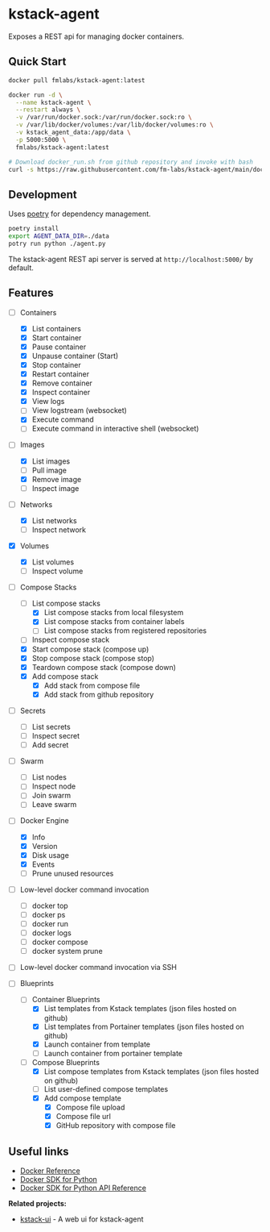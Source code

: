 # kstack-agent

Exposes a REST api for managing docker containers.


## Quick Start

```bash
docker pull fmlabs/kstack-agent:latest
```

```bash
docker run -d \
  --name kstack-agent \
  --restart always \
  -v /var/run/docker.sock:/var/run/docker.sock:ro \
  -v /var/lib/docker/volumes:/var/lib/docker/volumes:ro \
  -v kstack_agent_data:/app/data \
  -p 5000:5000 \
  fmlabs/kstack-agent:latest
```


```bash
# Download docker_run.sh from github repository and invoke with bash
curl -s https://raw.githubusercontent.com/fm-labs/kstack-agent/main/docker_run.sh | bash
```

## Development

Uses [poetry](https://python-poetry.org/) for dependency management.

```bash
poetry install
export AGENT_DATA_DIR=./data
potry run python ./agent.py
```

The kstack-agent REST api server is served at `http://localhost:5000/` by default.

## Features

- [ ] Containers
  - [x] List containers
  - [x] Start container
  - [x] Pause container
  - [x] Unpause container (Start)
  - [x] Stop container
  - [x] Restart container
  - [x] Remove container
  - [x] Inspect container
  - [x] View logs
  - [ ] View logstream (websocket)
  - [x] Execute command
  - [ ] Execute command in interactive shell (websocket)
- [ ] Images
  - [x] List images
  - [ ] Pull image
  - [x] Remove image
  - [ ] Inspect image
- [ ] Networks
  - [x] List networks
  - [ ] Inspect network
- [x] Volumes
  - [x] List volumes
  - [ ] Inspect volume
- [ ] Compose Stacks
  - [ ] List compose stacks
    - [x] List compose stacks from local filesystem
    - [x] List compose stacks from container labels
    - [ ] List compose stacks from registered repositories
  - [ ] Inspect compose stack
  - [x] Start compose stack (compose up)
  - [x] Stop compose stack (compose stop)
  - [x] Teardown compose stack (compose down)
  - [x] Add compose stack
    - [x] Add stack from compose file
    - [x] Add stack from github repository
- [ ] Secrets
  - [ ] List secrets
  - [ ] Inspect secret
  - [ ] Add secret
- [ ] Swarm
  - [ ] List nodes
  - [ ] Inspect node
  - [ ] Join swarm
  - [ ] Leave swarm
- [ ] Docker Engine
  - [x] Info
  - [x] Version
  - [x] Disk usage
  - [x] Events
  - [ ] Prune unused resources

- [ ] Low-level docker command invocation
  - [ ] docker top
  - [ ] docker ps
  - [ ] docker run
  - [ ] docker logs
  - [ ] docker compose
  - [ ] docker system prune
- [ ] Low-level docker command invocation via SSH

- [ ] Blueprints
  - [ ] Container Blueprints
    - [x] List templates from Kstack templates (json files hosted on github)
    - [x] List templates from Portainer templates (json files hosted on github)
    - [x] Launch container from template
    - [ ] Launch container from portainer template

  - [ ] Compose Blueprints
    - [x] List compose templates from Kstack templates (json files hosted on github)
    - [ ] List user-defined compose templates
    - [x] Add compose template
      - [x] Compose file upload
      - [x] Compose file url
      - [x] GitHub repository with compose file

## Useful links

- [Docker Reference](https://docs.docker.com/reference/)
- [Docker SDK for Python](https://docker-py.readthedocs.io/en/stable/)
- [Docker SDK for Python API Reference](https://docker-py.readthedocs.io/en/stable/api.html)


**Related projects:**
- [kstack-ui](https://github.com/fm-labs/kstack-ui) - A web ui for kstack-agent